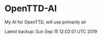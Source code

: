 # OpenTTD-AI
My AI for OpenTTD, will use primarily air

Latest backup: Sun Sep 15 12:02:01 UTC 2019
